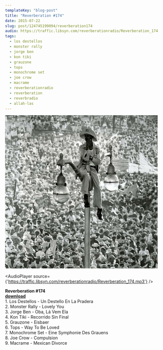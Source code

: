 ```yaml
---
templateKey: "blog-post"
title: "Reverberation #174"
date: 2015-07-22
slug: post/124745199094/reverberation174
audio: https://traffic.libsyn.com/reverberationradio/Reverberation_174.mp3
tags:
  - los destellos
  - monster rally
  - jorge ben
  - kon tiki
  - grauzone
  - tops
  - monochrome set
  - joe crow
  - macrame
  - reverberationradio
  - reverberation
  - reverbradio
  - allah-las
---
```


![Reverberation #174](../images/e0ae554323ad700af4bf23f15d234fc590c75457d234d8e12005db62f7b9e0f1.jpg)

<AudioPlayer source={'https://traffic.libsyn.com/reverberationradio/Reverberation_174.mp3'} />

<p><b>Reverberation #174<br /></b><b><a href="https://traffic.libsyn.com/reverberationradio/Reverberation_174.mp3">download</a><br /></b>1. Los Destellos - Un Destello En La Pradera<br />2. Monster Rally - Lovely You<br />3. Jorge Ben - Oba, L&aacute; Vem Ela<br />4. Kon Tiki - Recorrido Sin Final<br />5. Grauzone - Eisbaer<br />6. Tops - Way To Be Loved<br />7. Monochrome Set - Eine Symphonie Des Grauens<br />8. Joe Crow - Compulsion<br />9. Macrame - Mexican Divorce</p>
